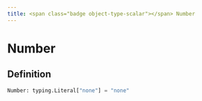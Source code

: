 ```yaml
---
title: <span class="badge object-type-scalar"></span> Number
---
```

# <span class="badge object-type-scalar"></span> Number

## Definition

```python
Number: typing.Literal["none"] = "none"
```
